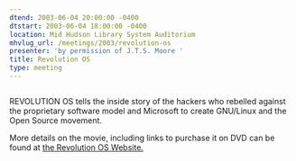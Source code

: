 ```yaml
---
dtend: 2003-06-04 20:00:00 -0400
dtstart: 2003-06-04 18:00:00 -0400
location: Mid Hudson Library System Auditorium
mhvlug_url: /meetings/2003/revolution-os
presenter: 'by permission of J.T.S. Moore '
title: Revolution OS
type: meeting
---
```



<img alt="" src="http://www.revolution-os.com/images/finalrevosforwebcopy.jpg" />

REVOLUTION OS tells the inside story of the hackers who rebelled against the proprietary software model and Microsoft to create GNU/Linux and the Open Source movement.

More details on the movie, including links to purchase it on DVD can be found at [the Revolution OS Website.](http://www.revolution-os.com/)